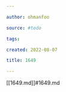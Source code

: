```yaml
---

author: ohmanfoo

source: #todo

tags: 

created: 2022-08-07

title: 1649

---
```

[[1649.md]]#1649.md